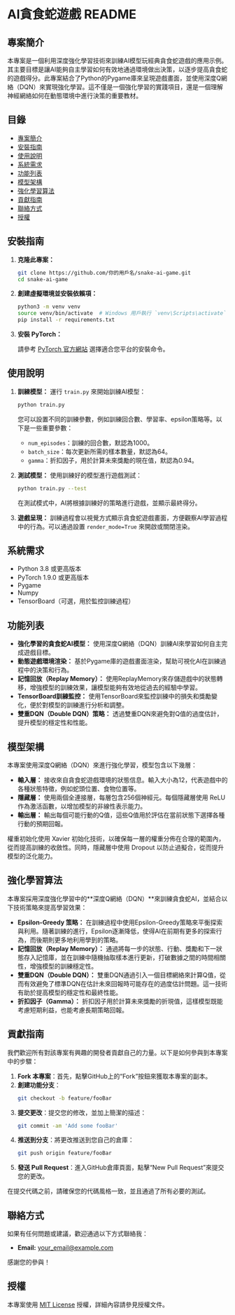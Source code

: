 # AI貪食蛇遊戲 README

## 專案簡介

本專案是一個利用深度強化學習技術來訓練AI模型玩經典貪食蛇遊戲的應用示例。其主要目標是讓AI能夠自主學習如何有效地通過環境做出決策，以逐步提高貪食蛇的遊戲得分。此專案結合了Python的Pygame庫來呈現遊戲畫面，並使用深度Q網絡（DQN）來實現強化學習。這不僅是一個強化學習的實踐項目，還是一個理解神經網絡如何在動態環境中進行決策的重要教材。

## 目錄

- [專案簡介](#專案簡介)
- [安裝指南](#安裝指南)
- [使用說明](#使用說明)
- [系統需求](#系統需求)
- [功能列表](#功能列表)
- [模型架構](#模型架構)
- [強化學習算法](#強化學習算法)
- [貢獻指南](#貢獻指南)
- [聯絡方式](#聯絡方式)
- [授權](#授權)

## 安裝指南

1. **克隆此專案：**
   ```bash
   git clone https://github.com/你的用戶名/snake-ai-game.git
   cd snake-ai-game
   ```

2. **創建虛擬環境並安裝依賴項：**
   ```bash
   python3 -m venv venv
   source venv/bin/activate  # Windows 用戶執行 `venv\Scripts\activate`
   pip install -r requirements.txt
   ```

3. **安裝 PyTorch：**
   
   請參考 [PyTorch 官方網站](https://pytorch.org/get-started/locally/) 選擇適合您平台的安裝命令。

## 使用說明

1. **訓練模型：**
   運行 `train.py` 來開始訓練AI模型：
   ```bash
   python train.py
   ```
   您可以設置不同的訓練參數，例如訓練回合數、學習率、epsilon策略等。以下是一些重要參數：
   - `num_episodes`：訓練的回合數，默認為1000。
   - `batch_size`：每次更新所需的樣本數量，默認為64。
   - `gamma`：折扣因子，用於計算未來獎勵的現在值，默認為0.94。

2. **測試模型：**
   使用訓練好的模型進行遊戲測試：
   ```bash
   python train.py --test
   ```
   在測試模式中，AI將根據訓練好的策略進行遊戲，並顯示最終得分。

3. **遊戲呈現：**
   訓練過程會以視覺方式顯示貪食蛇遊戲畫面，方便觀察AI學習過程中的行為。可以通過設置 `render_mode=True` 來開啟或關閉渲染。

## 系統需求

- Python 3.8 或更高版本
- PyTorch 1.9.0 或更高版本
- Pygame
- Numpy
- TensorBoard（可選，用於監控訓練過程）

## 功能列表

- **強化學習的貪食蛇AI模型：** 使用深度Q網絡（DQN）訓練AI來學習如何自主完成遊戲目標。
- **動態遊戲環境渲染：** 基於Pygame庫的遊戲畫面渲染，幫助可視化AI在訓練過程中的決策和行為。
- **記憶回放（Replay Memory）：** 使用ReplayMemory來存儲遊戲中的狀態轉移，增強模型的訓練效果，讓模型能夠有效地從過去的經驗中學習。
- **TensorBoard訓練監控：** 使用TensorBoard來監控訓練中的損失和獎勵變化，便於對模型的訓練進行分析和調整。
- **雙重DQN（Double DQN）策略：** 透過雙重DQN來避免對Q值的過度估計，提升模型的穩定性和性能。

## 模型架構

本專案使用深度Q網絡（DQN）來進行強化學習，模型包含以下幾層：

- **輸入層：** 接收來自貪食蛇遊戲環境的狀態信息。輸入大小為12，代表遊戲中的各種狀態特徵，例如蛇頭位置、食物位置等。
- **隱藏層：** 使用兩個全連接層，每層包含256個神經元。每個隱藏層使用 ReLU 作為激活函數，以增加模型的非線性表示能力。
- **輸出層：** 輸出每個可能行動的Q值，這些Q值用於評估在當前狀態下選擇各種行動的預期回報。

權重初始化使用 Xavier 初始化技術，以確保每一層的權重分佈在合理的範圍內，從而提高訓練的收斂性。同時，隱藏層中使用 Dropout 以防止過擬合，從而提升模型的泛化能力。

## 強化學習算法

本專案採用深度強化學習中的**深度Q網絡（DQN）**來訓練貪食蛇AI，並結合以下技術策略來提高學習效果：

- **Epsilon-Greedy 策略：** 在訓練過程中使用Epsilon-Greedy策略來平衡探索與利用。隨著訓練的進行，Epsilon逐漸降低，使得AI在前期有更多的探索行為，而後期則更多地利用學到的策略。
- **記憶回放（Replay Memory）：** 通過將每一步的狀態、行動、獎勵和下一狀態存入記憶庫，並在訓練中隨機抽取樣本進行更新，打破數據之間的時間相關性，增強模型的訓練穩定性。
- **雙重DQN（Double DQN）：** 雙重DQN通過引入一個目標網絡來計算Q值，從而有效避免了標準DQN在估計未來回報時可能存在的過度估計問題。這一技術有助於提高模型的穩定性和最終性能。
- **折扣因子（Gamma）：** 折扣因子用於計算未來獎勵的折現值，這樣模型既能考慮短期利益，也能考慮長期策略回報。

## 貢獻指南

我們歡迎所有對該專案有興趣的開發者貢獻自己的力量。以下是如何參與到本專案中的步驟：

1. **Fork 本專案**：首先，點擊GitHub上的“Fork”按鈕來獲取本專案的副本。
2. **創建功能分支**：
   ```bash
   git checkout -b feature/fooBar
   ```
3. **提交更改**：提交您的修改，並加上簡潔的描述：
   ```bash
   git commit -am 'Add some fooBar'
   ```
4. **推送到分支**：將更改推送到您自己的倉庫：
   ```bash
   git push origin feature/fooBar
   ```
5. **發送 Pull Request**：進入GitHub倉庫頁面，點擊“New Pull Request”來提交您的更改。

在提交代碼之前，請確保您的代碼風格一致，並且通過了所有必要的測試。

## 聯絡方式

如果有任何問題或建議，歡迎通過以下方式聯絡我：

- **Email:** your_email@example.com

感謝您的參與！

## 授權

本專案使用 [MIT License](LICENSE) 授權，詳細內容請參見授權文件。
